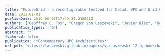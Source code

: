 ```yaml
---
title: "FutureGrid - a reconfigurable testbed for Cloud, HPC and Grid Computing"
date: 2012-01-01
publishDate: 2019-09-03T17:49:36.210581Z
authors: ["Geoffrey C. Fox", "Gregor von Laszewski", "Javier Diaz", "Kate Keahey", "Jose Fortes", "Renato Figueiredo", "Shava Smallen", "Warren Smith", "Andrew Grimshaw"]
publication_types: ["6"]
abstract: ""
featured: false
publication: "*Contemporary HPC Architectures*"
url_pdf: "https://laszewski.github.io/papers/vonLaszewski-12-fg-bookchapter.pdf"
---
```


